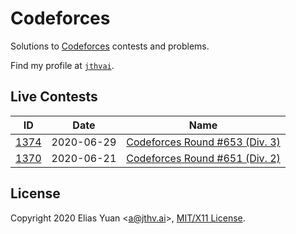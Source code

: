 <!-- SPDX-License-Identifier: X11 -->
# Codeforces

Solutions to [Codeforces](https://codeforces.com/) contests and problems.

Find my profile at [`jthvai`](https://codeforces.com/profile/jthvai).

## Live Contests

| ID              | Date       | Name
| ---             | ---        | ---
| [1374](./1374/) | 2020-06-29 | [Codeforces Round #653 (Div. 3)](https://codeforces.com/contests/1374)
| [1370](./1370/) | 2020-06-21 | [Codeforces Round #651 (Div. 2)](https://codeforces.com/contests/1370)

## License

Copyright 2020 Elias Yuan <<a@jthv.ai>>, [MIT/X11 License](https://jthv.ai/LICENSE/X11.txt).
